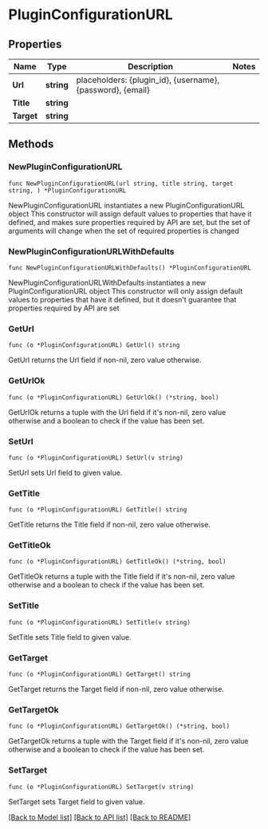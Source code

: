 # PluginConfigurationURL

## Properties

Name | Type | Description | Notes
------------ | ------------- | ------------- | -------------
**Url** | **string** | placeholders: {plugin_id}, {username}, {password}, {email} | 
**Title** | **string** |  | 
**Target** | **string** |  | 

## Methods

### NewPluginConfigurationURL

`func NewPluginConfigurationURL(url string, title string, target string, ) *PluginConfigurationURL`

NewPluginConfigurationURL instantiates a new PluginConfigurationURL object
This constructor will assign default values to properties that have it defined,
and makes sure properties required by API are set, but the set of arguments
will change when the set of required properties is changed

### NewPluginConfigurationURLWithDefaults

`func NewPluginConfigurationURLWithDefaults() *PluginConfigurationURL`

NewPluginConfigurationURLWithDefaults instantiates a new PluginConfigurationURL object
This constructor will only assign default values to properties that have it defined,
but it doesn't guarantee that properties required by API are set

### GetUrl

`func (o *PluginConfigurationURL) GetUrl() string`

GetUrl returns the Url field if non-nil, zero value otherwise.

### GetUrlOk

`func (o *PluginConfigurationURL) GetUrlOk() (*string, bool)`

GetUrlOk returns a tuple with the Url field if it's non-nil, zero value otherwise
and a boolean to check if the value has been set.

### SetUrl

`func (o *PluginConfigurationURL) SetUrl(v string)`

SetUrl sets Url field to given value.


### GetTitle

`func (o *PluginConfigurationURL) GetTitle() string`

GetTitle returns the Title field if non-nil, zero value otherwise.

### GetTitleOk

`func (o *PluginConfigurationURL) GetTitleOk() (*string, bool)`

GetTitleOk returns a tuple with the Title field if it's non-nil, zero value otherwise
and a boolean to check if the value has been set.

### SetTitle

`func (o *PluginConfigurationURL) SetTitle(v string)`

SetTitle sets Title field to given value.


### GetTarget

`func (o *PluginConfigurationURL) GetTarget() string`

GetTarget returns the Target field if non-nil, zero value otherwise.

### GetTargetOk

`func (o *PluginConfigurationURL) GetTargetOk() (*string, bool)`

GetTargetOk returns a tuple with the Target field if it's non-nil, zero value otherwise
and a boolean to check if the value has been set.

### SetTarget

`func (o *PluginConfigurationURL) SetTarget(v string)`

SetTarget sets Target field to given value.



[[Back to Model list]](../README.md#documentation-for-models) [[Back to API list]](../README.md#documentation-for-api-endpoints) [[Back to README]](../README.md)


